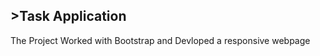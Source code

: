 <h2>>Task Application</h2>

<p>The Project Worked with Bootstrap and Devloped a responsive webpage</p>
